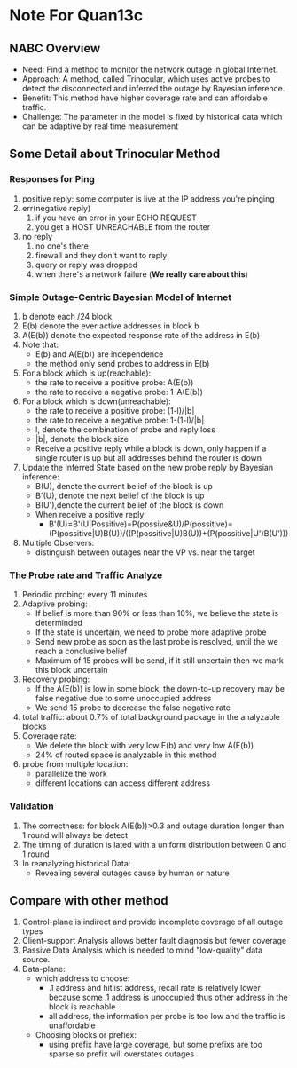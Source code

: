 # Note For Quan13c

## NABC Overview
* Need: Find a method to monitor the network outage in global Internet.
* Approach: A method, called Trinocular, which uses active probes to detect the disconnected and inferred the outage by Bayesian inference.
* Benefit: This method have higher coverage rate and can affordable traffic.
* Challenge: The parameter in the model is fixed by historical data which can be adaptive by real time measurement

## Some Detail about Trinocular Method
### Responses for Ping
1. positive reply: some computer is live at the IP address you're pinging
2. err(negative reply)
	1. if you have an error in your ECHO REQUEST
	2. you get a HOST UNREACHABLE from the router
3. no reply
	1. no one's there
	2. firewall and they don't want to reply
	3. query or reply was dropped
	4. when there's a network failure (**We really care about this**)

### Simple Outage-Centric Bayesian Model of Internet
1. b denote each /24 block
2. E(b) denote the ever active addresses in block b
3. A(E(b)) denote the expected response rate of the address in E(b)
4. Note that:
	* E(b) and A(E(b)) are independence
	* the method only send probes to address in E(b)
5. For a block which is up(reachable):
	* the rate to receive a positive probe: A(E(b))
	* the rate to receive a negative probe: 1-A(E(b))
6. For a block which is down(unreachable):
	* the rate to receive a positive probe: (1-l)/|b|
	* the rate to receive a negative probe: 1-(1-l)/|b|
	* l, denote the combination of probe and reply loss
	* |b|, denote the block size
	* Receive a positive reply while a block is down, only happen if a single router is up but all addresses behind the router is down
7. Update the Inferred State based on the new probe reply by Bayesian inference:
	* B(U), denote the current belief of the block is up
	* B'(U), denote the next belief of the block is up
	* B(U'),denote the current belief of the block is down
	* When receive a positive reply:
		* B'(U)=B'(U|Possitive)=P(possive&U)/P(possitive)=(P(possitive|U)B(U))/((P(possitive|U)B(U))+(P(possitive|U')B(U')))
8. Multiple Observers:
	* distinguish between outages near the VP vs. near the target
	
### The Probe rate and Traffic Analyze
1. Periodic probing: every 11 minutes
2. Adaptive probing: 
	* If belief is more than 90% or less than 10%, we believe the state is determinded
	* If the state is uncertain, we need to probe more adaptive probe
	* Send new probe as soon as the last probe is resolved, until the we reach a conclusive belief
	* Maximum of 15 probes will be send, if it still uncertain then we mark this block uncertain
3. Recovery probing:
	* If the A(E(b)) is low in some block, the down-to-up recovery may be false negative due to some unoccupied address
	* We send 15 probe to decrease the false negative rate
4. total traffic: about 0.7% of total background package in the analyzable blocks
5. Coverage rate:
	* We delete the block with very low E(b) and very low A(E(b))
	* 24% of routed space is analyzable in this method
6. probe from multiple location:
	* parallelize the work
	* different locations can access different address

### Validation
1. The correctness: for block A(E(b))>0.3 and outage duration longer than 1 round will always be detect
2. The timing of duration is lated with a uniform distribution between 0 and 1 round
3. In reanalyzing historical Data:
	* Revealing several outages cause by human or nature

## Compare with other method
1. Control-plane is indirect and provide incomplete coverage of all outage types
2. Client-support Analysis allows better fault diagnosis but fewer coverage
3. Passive Data Analysis which is needed to mind "low-quality" data source.
4. Data-plane:
	* which address to choose:
		* .1 address and hitlist address, recall rate is relatively lower because some .1 address is unoccupied thus other address in the block is reachable
		* all address, the information per probe is too low and the traffic is unaffordable
	* Choosing blocks or prefiex:
		* using prefix have large coverage, but some prefixs are too sparse so prefix will overstates outages
